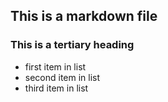 ## This is a markdown file
### This is a tertiary heading
* first item in list
* second item in list
* third item in list